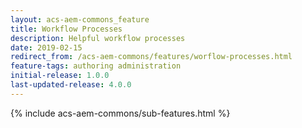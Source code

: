 ```yaml
---
layout: acs-aem-commons_feature
title: Workflow Processes
description: Helpful workflow processes
date: 2019-02-15
redirect_from: /acs-aem-commons/features/worflow-processes.html
feature-tags: authoring administration
initial-release: 1.0.0
last-updated-release: 4.0.0
---
```

{% include acs-aem-commons/sub-features.html %}
